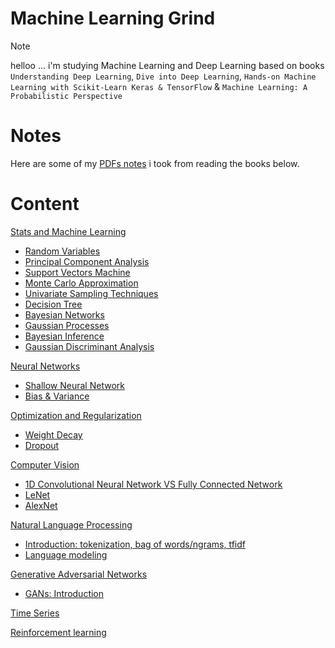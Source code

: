 
# Machine Learning Grind

> [!Note]
> helloo ...
> i'm studying Machine Learning and Deep Learning based on books `Understanding Deep Learning`, `Dive into Deep Learning`,  `Hands-on Machine Learning with Scikit-Learn Keras & TensorFlow` & `Machine Learning: A Probabilistic Perspective`

# Notes

Here are some of my [PDFs notes](https://bmalick.github.io/machine-learning-grind/) i took from reading the books below.

# Content


[Stats and Machine Learning]()

- [Random Variables](00-stats/01-random-variables)
- [Principal Component Analysis](01-machine-learning/05-dimensionality-reduction/01-pca)
- [Support Vectors Machine](01-machine-learning/02-svm)
- [Monte Carlo Approximation](00-stats/02-monte-carlo)
- [Univariate Sampling Techniques](00-stats/03-univariate-sampling-techniques)
- [Decision Tree](01-machine-learning/03-decision-tree)
- [Bayesian Networks](00-stats/04-bayesian-networks)
- [Gaussian Processes](00-stats/06-gaussian-process)
- [Bayesian Inference](00-stats/07-bayesian-inference)
- [Gaussian Discriminant Analysis](00-stats/05-gda)


[Neural Networks](#neural-networks)
- [Shallow Neural Network](02-neural-networks/01-shallow-neural-network)
- [Bias & Variance](02-neural-networks/02-deep-neural-network/01-bias-variance)

[Optimization and Regularization](#optimization-and-regularization)
- [Weight Decay](03-optimization-and-regularization/10-weights-decay)
- [Dropout](03-optimization-and-regularization/11-dropout)

[Computer Vision](#computer-vision)
- [1D Convolutional Neural Network VS Fully Connected Network](04-cnn/01-mnist-conv1d/main.ipynb)
- [LeNet](04-cnn/03-le-net/main.ipynb)
- [AlexNet](04-cnn/04-alex-net/main.ipynb)

[Natural Language Processing](#natural-language-processing)
- [Introduction: tokenization, bag of words/ngrams, tfidf](11-nlp/01-introduction)
- [Language modeling](11-nlp/02-language-modeling)

[Generative Adversarial Networks](#generative-adversarial-networks)
- [GANs: Introduction](07-gans/00-intro)

[Time Series](#time-series)

[Reinforcement learning](#reinforcement-learning)






